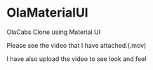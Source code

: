 # OlaMaterialUI
OlaCabs Clone using Material UI

Please see the video that I have attached.(.mov) 

I have also upload the video to see look and feel

